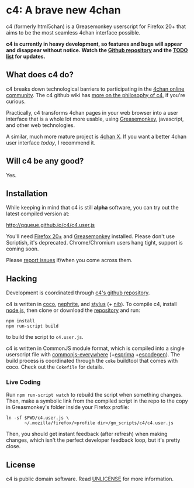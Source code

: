 # c4: A brave new 4chan

c4 (formerly html5chan) is a Greasemonkey userscript for Firefox 20+ that
aims to be the most seamless 4chan interface possible.

**c4 is currently in heavy development, so features and bugs will appear
and disappear without notice. Watch the [Github repository][repo] and
the [TODO list][] for updates.**

[TODO list]: https://github.com/qqueue/c4/wiki/TODO

## What does c4 do?

c4 breaks down technological barriers to participating
in the [4chan online community][4chan]. The c4 github wiki has
[more on the philosophy of c4][1], if you're curious.

Practically, c4 transforms 4chan pages in your web browser
into a user interface that is a whole lot more usable,
using [Greasemonkey][gm], javascript, and other web technologies.

A similar, much more mature project is [4chan X][mayhem]. If you want
a better 4chan user interface _today_, I recommend it.

[gm]: https://addons.mozilla.org/en-US/firefox/addon/greasemonkey/
[mayhem]: https://github.com/MayhemYDG/4chan-x
[4chan]: https://www.4chan.org
[1]: https://github.com/qqueue/c4/wiki/Philosophy

## Will c4 be any good?

Yes.

## Installation

While keeping in mind that c4 is still **alpha** software, you
can try out the latest compiled version at:

http://qqueue.github.io/c4/c4.user.js

You'll need [Firefox 20+][ff] and [Greasemonkey][gm] installed.
Please don't use Scriptish, it's deprecated. Chrome/Chromium users
hang tight, support is coming soon.

Please [report issues][tracker] if/when you come across them.

[ff]: http://www.mozilla.org/en-US/firefox/fx/#desktop
[tracker]: https://github.com/qqueue/c4/issues

## Hacking

Development is coordinated through [c4's github repository][repo].

c4 is written in [coco], [nephrite], and [stylus] \(+ [nib]\).
To compile c4, install [node.js], then clone or download the
[repository][repo] and run:

    npm install
    npm run-script build

to build the script to `c4.user.js`.

[node.js]: http://nodejs.org/
[coco]: https://github.com/satyr/coco
[nephrite]: https://github.com/nami-doc/nephrite
[stylus]: http://learnboost.github.com/stylus/
[nib]: http://visionmedia.github.com/nib/
[repo]: https://github.com/qqueue/c4

c4 is written in CommonJS module format, which is compiled into a single
userscript file with [commonjs-everywhere] \(+[esprima] +[escodegen]\). The
build process is coordinated through the `coke` buildtool that comes with coco.
Check out the `Cokefile` for details.

[commonjs-everywhere]: https://github.com/michaelficarra/commonjs-everywhere
[esprima]: https://github.com/constellation/esprima
[escodegen]: https://github.com/Constellation/escodegen

### Live Coding

Run `npm run-script watch` to rebuild the script when something changes. Then,
make a symbolic link from the compiled script in the repo to the copy in
Greasmonkey's folder inside your Firefox profile:

    ln -sf $PWD/c4.user.js \
           ~/.mozilla/firefox/<profile dir>/gm_scripts/c4/c4.user.js

Then, you should get instant feedback (after refresh) when making changes,
which isn't the perfect developer feedback loop, but it's pretty close.

## License

c4 is public domain software. Read [UNLICENSE] for more information.

[UNLICENSE]: https://github.com/qqueue/c4/blob/master/UNLICENSE.md
